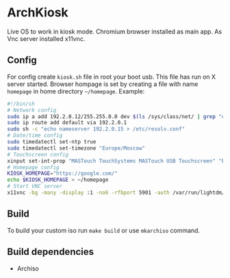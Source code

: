 # ArchKiosk
Live OS to work in kiosk mode. Chromium browser installed as main app. As Vnc server installed x11vnc.
## Config
For config create `kiosk.sh` file in root your boot usb. This file has run on X server started. Browser hompage is set by creating a file with name `homepage` in home directory `~/homepage`.
Example:
```bash
#!/bin/sh
# Network config
sudo ip a add 192.2.0.12/255.255.0.0 dev $(ls /sys/class/net/ | grep "e" | head -1) 
sudo ip route add default via 192.2.0.1
sudo sh -c "echo nameserver 192.2.0.15 > /etc/resolv.conf"
# Date/time config
sudo timedatectl set-ntp true
sudo timedatectl set-timezone "Europe/Moscow"
# Touchscreen config
xinput set-int-prop "MASTouch TouchSystems MASTouch USB Touchscreen" "Evdev Axis Calibration" 32 103 1268 143 1072
# Homepage config
KIOSK_HOMEPAGE="https://google.com/"
echo $KIOSK_HOMEPAGE > ~/homepage
# Start VNC server
x11vnc -bg -many -display :1 -no6 -rfbport 5901 -auth /var/run/lightdm/root/:0
```
## Build
To build your custom iso run `make build` or use `mkarchiso` command.
## Build dependencies
- Archiso